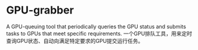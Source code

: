 # GPU-grabber
A GPU-queuing tool that periodically queries the GPU status and submits tasks to GPUs that meet specific requirements. 一个GPU排队工具，用来定时查询GPU状态、自动向满足特定要求的GPU提交运行任务。
